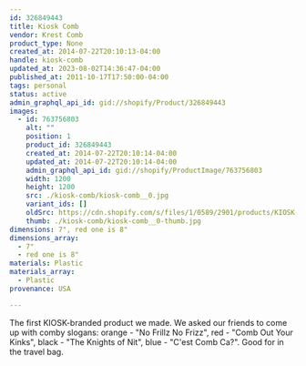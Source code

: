 ```yaml
---
id: 326849443
title: Kiosk Comb
vendor: Krest Comb
product_type: None
created_at: 2014-07-22T20:10:13-04:00
handle: kiosk-comb
updated_at: 2023-08-02T14:36:47-04:00
published_at: 2011-10-17T17:50:00-04:00
tags: personal
status: active
admin_graphql_api_id: gid://shopify/Product/326849443
images:
  - id: 763756803
    alt: ""
    position: 1
    product_id: 326849443
    created_at: 2014-07-22T20:10:14-04:00
    updated_at: 2014-07-22T20:10:14-04:00
    admin_graphql_api_id: gid://shopify/ProductImage/763756803
    width: 1200
    height: 1200
    src: ./kiosk-comb/kiosk-comb__0.jpg
    variant_ids: []
    oldSrc: https://cdn.shopify.com/s/files/1/0589/2901/products/KIOSK-Combs.jpeg?v=1406074214
    thumb: ./kiosk-comb/kiosk-comb__0-thumb.jpg
dimensions: 7", red one is 8"
dimensions_array:
  - 7"
  - red one is 8"
materials: Plastic
materials_array:
  - Plastic
provenance: USA

---
```


The first KIOSK-branded product we made. We asked our friends to come up with comby slogans: orange - "No Frillz No Frizz", red - "Comb Out Your Kinks", black - "The Knights of Nit", blue - "C'est Comb Ca?". Good for in the travel bag.